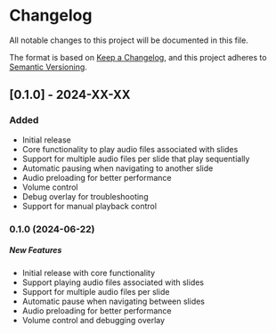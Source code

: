 # Changelog

All notable changes to this project will be documented in this file.

The format is based on [Keep a Changelog](https://keepachangelog.com/en/1.0.0/),
and this project adheres to [Semantic Versioning](https://semver.org/spec/v2.0.0.html).

## [0.1.0] - 2024-XX-XX

### Added
- Initial release
- Core functionality to play audio files associated with slides
- Support for multiple audio files per slide that play sequentially
- Automatic pausing when navigating to another slide
- Audio preloading for better performance
- Volume control
- Debug overlay for troubleshooting
- Support for manual playback control

### 0.1.0 (2024-06-22)

##### New Features

*  Initial release with core functionality
*  Support playing audio files associated with slides
*  Support for multiple audio files per slide
*  Automatic pause when navigating between slides
*  Audio preloading for better performance
*  Volume control and debugging overlay 